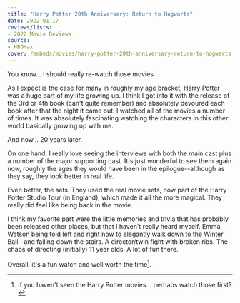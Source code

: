 ```yaml
---
title: "Harry Potter 20th Anniversary: Return to Hogwarts"
date: 2022-01-17
reviews/lists:
- 2022 Movie Reviews
source:
- HBOMax
cover: /embeds/movies/harry-potter-20th-anniversary-return-to-hogwarts.jpg
---
```

You know... I should really re-watch those movies. 

As I expect is the case for many in roughly my age bracket, Harry Potter was a huge part of my life growing up. I think I got into it with the release of the 3rd or 4th book (can't quite remember) and absolutely devoured each book after that the night it came out. I watched all of the movies a number of times. It was absolutely fascinating watching the characters in this other world basically growing up with me. 

And now... 20 years later. 

<!--more-->

On one hand, I really love seeing the interviews with both the main cast plus a number of the major supporting cast. It's just wonderful to see them again now, roughly the ages they would have been in the epilogue--although as they say, they look better in real life. 

Even better, the sets. They used the real movie sets, now part of the Harry Potter Studio Tour (in England), which made it all the more magical. They really did feel like being back in the movie. 

I think my favorite part were the little memories and trivia that has probably been released other places, but that I haven't really heard myself. Emma Watson being told left and right now to elegantly walk down to the Winter Ball--and falling down the stairs. A director/twin fight with broken ribs. The chaos of directing (initially) 11 year olds. A lot of fun there. 

Overall, it's a fun watch and well worth the time[^duh].

[^duh]: If you haven't seen the Harry Potter movies... perhaps watch those first? 